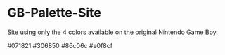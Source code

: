 # GB-Palette-Site
 Site using only the 4 colors available on the original Nintendo Game Boy.

#071821
#306850
#86c06c
#e0f8cf